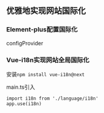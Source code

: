 ## 优雅地实现网站国际化

### Element-plus配置国际化 

configProvider

### Vue-i18n实现网站全局国际化

安装`npm install vue-i18n@next`

main.ts引入

```
import i18n from './language/i18n'
app.use(i18n)
```

